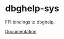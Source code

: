# dbghelp-sys #
FFI bindings to dbghelp.

[Documentation](https://retep998.github.io/doc/dbghelp-sys/)
